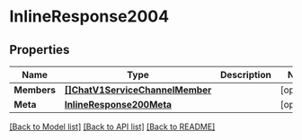 # InlineResponse2004

## Properties

Name | Type | Description | Notes
------------ | ------------- | ------------- | -------------
**Members** | [**[]ChatV1ServiceChannelMember**](chat.v1.service.channel.member.md) |  | [optional] 
**Meta** | [**InlineResponse200Meta**](inline_response_200_meta.md) |  | [optional] 

[[Back to Model list]](../README.md#documentation-for-models) [[Back to API list]](../README.md#documentation-for-api-endpoints) [[Back to README]](../README.md)



